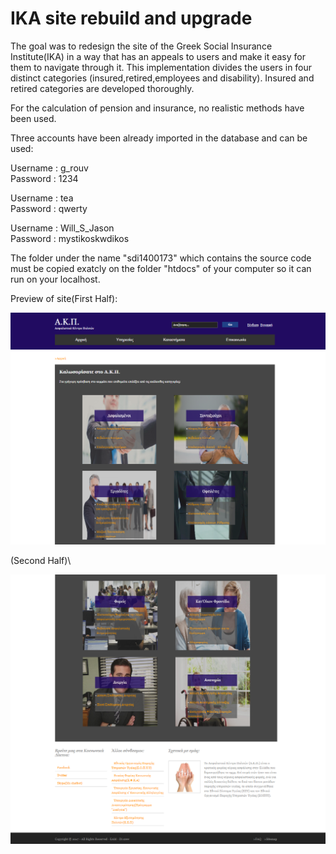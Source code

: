 # IKA site rebuild and upgrade

The goal was to redesign the site of the Greek Social Insurance Institute(IKA) in a way that has an appeals to users and make it easy for them to navigate through it. This implementation divides the users in four distinct categories (insured,retired,employees and disability). Insured and retired categories are developed thoroughly.

For the calculation of pension and insurance, no realistic methods have been used.

Three accounts have been already imported in the database and can be used:

Username : g_rouv\
Password : 1234

Username : tea\
Password : qwerty

Username : Will_S_Jason\
Password : mystikoskwdikos

The folder under the name "sdi1400173" which contains the source code must be copied exatcly on the folder "htdocs" of your computer so it can run on your localhost.

Preview of site(First Half):

![Screenshot](Screenshot_1.png)


(Second Half)\

![Screenshot](Screenshot_3.png)